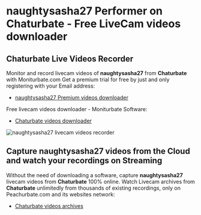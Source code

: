 # naughtysasha27 Performer on Chaturbate - Free LiveCam videos downloader

## Chaturbate Live Videos Recorder

Monitor and record livecam videos of **naughtysasha27** from **Chaturbate** with Moniturbate.com
Get a premium trial for free by just and only registering with your Email address:
* [naughtysasha27 Premium videos downloader](https://moniturbate.com/request-demo-licence-key.html)

Free livecam videos downloader - Moniturbate Software:
* [Chaturbate videos downloader](https://moniturbate.com/moniturbate-download-software.html)

![naughtysasha27 livecam videos recorder](https://peachurnet.com/templates/moniturbate-software.png)


## Capture naughtysasha27 videos from the Cloud and watch your recordings on Streaming

Without the need of downloading a software, capture **naughtysasha27** livecam videos from **Chaturbate** 100% online.
Watch Livecam archives from **Chaturbate** unlimitedly from thousands of existing recordings, only on Peachurbate.com and its websites network:
* [Chaturbate videos archives](https://peachurnet.com/)